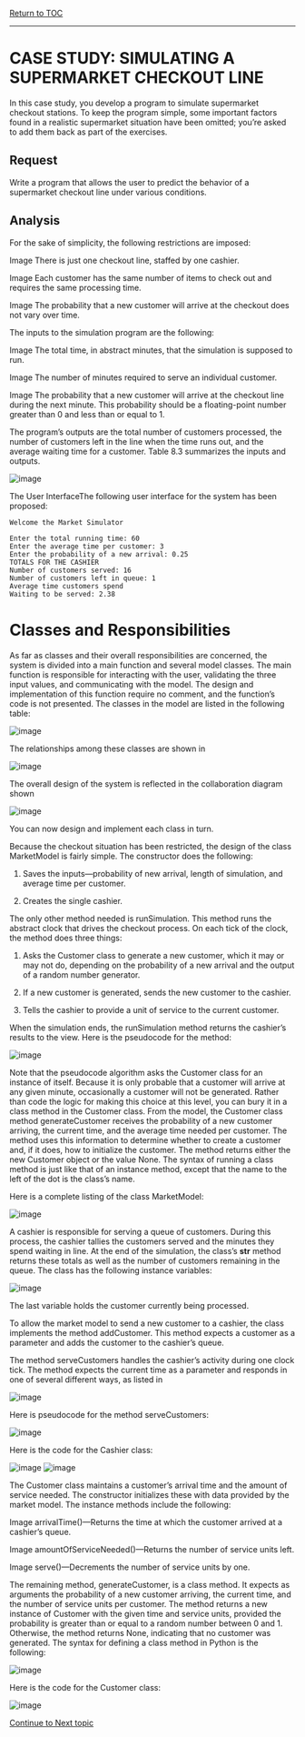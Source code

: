 <a href="https://github.com/CyberTrainingUSAF/06-Intro-to-Algorithms/blob/master/00-Table-of-Contents.md"> Return to TOC </a>

---

# CASE STUDY: SIMULATING A SUPERMARKET CHECKOUT LINE
In this case study, you develop a program to simulate supermarket checkout stations. To keep the program simple, some important factors found in a realistic supermarket situation have been omitted; you’re asked to add them back as part of the exercises.

## Request
Write a program that allows the user to predict the behavior of a supermarket checkout line under various conditions.

## Analysis
For the sake of simplicity, the following restrictions are imposed:

Image There is just one checkout line, staffed by one cashier.

Image Each customer has the same number of items to check out and requires the same processing time.

Image The probability that a new customer will arrive at the checkout does not vary over time.

The inputs to the simulation program are the following:

Image The total time, in abstract minutes, that the simulation is supposed to run.

Image The number of minutes required to serve an individual customer.

Image The probability that a new customer will arrive at the checkout line during the next minute. This probability should be a floating-point number greater than 0 and less than or equal to 1.

The program’s outputs are the total number of customers processed, the number of customers left in the line when the time runs out, and the average waiting time for a customer. Table 8.3 summarizes the inputs and outputs.

![image](https://user-images.githubusercontent.com/19671036/60821590-764e6d00-a169-11e9-81f2-bec57d30d374.png)

The User InterfaceThe following user interface for the system has been proposed:

```
Welcome the Market Simulator

Enter the total running time: 60
Enter the average time per customer: 3
Enter the probability of a new arrival: 0.25
TOTALS FOR THE CASHIER
Number of customers served: 16
Number of customers left in queue: 1
Average time customers spend
Waiting to be served: 2.38
```
# Classes and Responsibilities
As far as classes and their overall responsibilities are concerned, the system is divided into a main function and several model classes. The main function is responsible for interacting with the user, validating the three input values, and communicating with the model. The design and implementation of this function require no comment, and the function’s code is not presented. The classes in the model are listed in the following table:

![image](https://user-images.githubusercontent.com/19671036/60821694-ab5abf80-a169-11e9-8b20-69ad082d8d6b.png)

The relationships among these classes are shown in

![image](https://user-images.githubusercontent.com/19671036/60821748-c3324380-a169-11e9-9ae0-c6567faa23ed.png)

The overall design of the system is reflected in the collaboration diagram shown

![image](https://user-images.githubusercontent.com/19671036/60821795-da713100-a169-11e9-8890-832b61536858.png)

You can now design and implement each class in turn.

Because the checkout situation has been restricted, the design of the class MarketModel is fairly simple. The constructor does the following:

1. Saves the inputs—probability of new arrival, length of simulation, and average time per customer.

2. Creates the single cashier.

The only other method needed is runSimulation. This method runs the abstract clock that drives the checkout process. On each tick of the clock, the method does three things:

1. Asks the Customer class to generate a new customer, which it may or may not do, depending on the probability of a new arrival and the output of a random number generator.

2. If a new customer is generated, sends the new customer to the cashier.

3. Tells the cashier to provide a unit of service to the current customer.

When the simulation ends, the runSimulation method returns the cashier’s results to the view. Here is the pseudocode for the method:

![image](https://user-images.githubusercontent.com/19671036/60822072-61bea480-a16a-11e9-87d7-c40652812d54.png)

Note that the pseudocode algorithm asks the Customer class for an instance of itself. Because it is only probable that a customer will arrive at any given minute, occasionally a customer will not be generated. Rather than code the logic for making this choice at this level, you can bury it in a class method in the Customer class. From the model, the Customer class method generateCustomer receives the probability of a new customer arriving, the current time, and the average time needed per customer. The method uses this information to determine whether to create a customer and, if it does, how to initialize the customer. The method returns either the new Customer object or the value None. The syntax of running a class method is just like that of an instance method, except that the name to the left of the dot is the class’s name.

Here is a complete listing of the class MarketModel:

![image](https://user-images.githubusercontent.com/19671036/60822161-81ee6380-a16a-11e9-9c1a-e3916a1458d8.png)

A cashier is responsible for serving a queue of customers. During this process, the cashier tallies the customers served and the minutes they spend waiting in line. At the end of the simulation, the class’s __str__ method returns these totals as well as the number of customers remaining in the queue. The class has the following instance variables:

![image](https://user-images.githubusercontent.com/19671036/60822205-9af71480-a16a-11e9-81ee-2c9fdf14820d.png)

The last variable holds the customer currently being processed.

To allow the market model to send a new customer to a cashier, the class implements the method addCustomer. This method expects a customer as a parameter and adds the customer to the cashier’s queue.

The method serveCustomers handles the cashier’s activity during one clock tick. The method expects the current time as a parameter and responds in one of several different ways, as listed in

![image](https://user-images.githubusercontent.com/19671036/60822289-c8dc5900-a16a-11e9-8d48-4cde826a2154.png)

Here is pseudocode for the method serveCustomers:

![image](https://user-images.githubusercontent.com/19671036/60822331-df82b000-a16a-11e9-8d60-7912fffb9070.png)

Here is the code for the Cashier class:

![image](https://user-images.githubusercontent.com/19671036/60822431-0b9e3100-a16b-11e9-86cc-c45a0db22de3.png)
![image](https://user-images.githubusercontent.com/19671036/60822462-1c4ea700-a16b-11e9-9b12-dd51c09e2adc.png)

The Customer class maintains a customer’s arrival time and the amount of service needed. The constructor initializes these with data provided by the market model. The instance methods include the following:

Image arrivalTime()—Returns the time at which the customer arrived at a cashier’s queue.

Image amountOfServiceNeeded()—Returns the number of service units left.

Image serve()—Decrements the number of service units by one.

The remaining method, generateCustomer, is a class method. It expects as arguments the probability of a new customer arriving, the current time, and the number of service units per customer. The method returns a new instance of Customer with the given time and service units, provided the probability is greater than or equal to a random number between 0 and 1. Otherwise, the method returns None, indicating that no customer was generated. The syntax for defining a class method in Python is the following:

![image](https://user-images.githubusercontent.com/19671036/60822548-46a06480-a16b-11e9-85d2-9eb491e7c5cc.png)

Here is the code for the Customer class:

![image](https://user-images.githubusercontent.com/19671036/60822595-5ddf5200-a16b-11e9-9e65-0f74ea6e6774.png)



<a href="https://github.com/Bpmhome/06-Intro-to-Algorithms/blob/master/19_Queue_Demo_lab_2.md"> Continue to Next topic </a>

